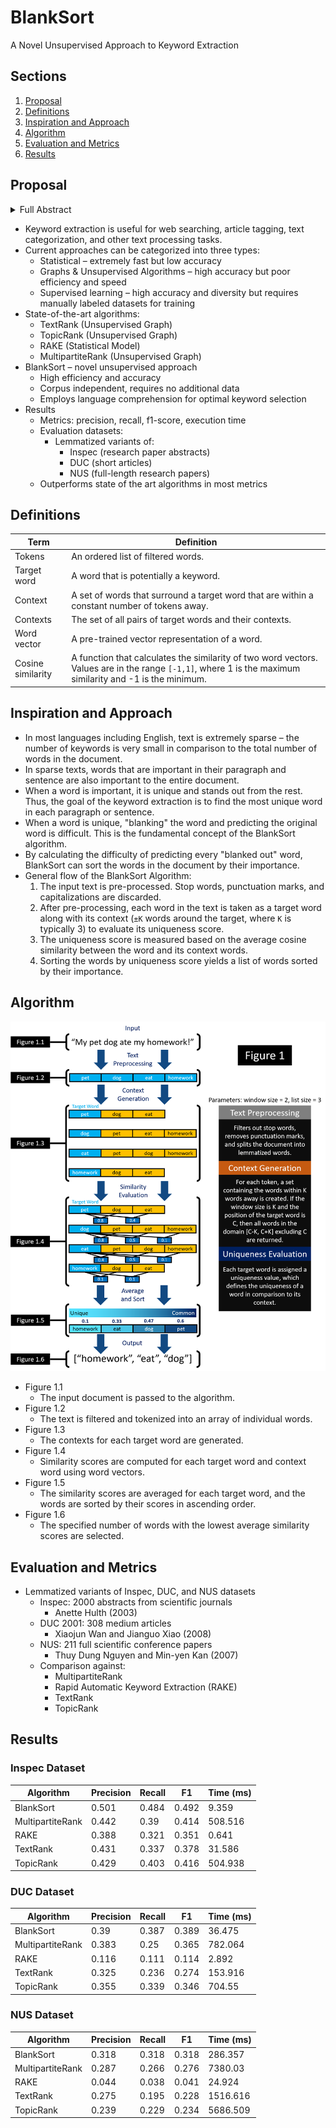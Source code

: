 # BlankSort
A Novel Unsupervised Approach to Keyword Extraction

## Sections
1. [Proposal](#Proposal)
1. [Definitions](#Definitions)
1. [Inspiration and Approach](#Inspiration-And-Approach)
1. [Algorithm](#Algorithm)
1. [Evaluation and Metrics](#Evaluation-and-Metrics)
1. [Results](#Results)


## Proposal
<details>
    <summary>Full Abstract</summary>

Keyword extraction is used for tasks such as web searching, article tagging, text categorization, and other text analysis tasks. Currently, the most widely used algorithms are statistical models, graph-based models, supervised machine learning models, or unsupervised machine learning models. These four categories of algorithms all have specific strengths and weaknesses – statistical approaches are fast but inaccurate, graph-based approaches provide high accuracy but lack the understanding of language, supervised learning comprehends language but requires vast amounts of human labeled training data, and unsupervised learning does not use manually labeled data but requires a new model to be trained for every new document. BlankSort proposes a novel unsupervised approach to keyword extraction that merges the speed of statistical models, the accuracy of graph-based algorithms, the language comprehension of supervised models, and the label-independent training of unsupervised models. BlankSort employs word vectors and contextual weighting of words in close proximity to calculate the “irrelevancy score” of each word, resulting in a sorted list of the most important words present in any document. In comparison to popular algorithms such as TextRank, TopicRank, RAKE, and MultipartiteRank, BlankSort displays comparable or state-of-the-art performance on lemmatized versions of the Inspec, DUC, and NUS datasets commonly utilized in model evaluation. Four metrics, namely precision, recall, f-score, and execution time were used to measure the performance of the models, and BlankSort exhibits consistently competitive or higher scores than the state-of-the-art algorithms that exist today.

</details>

* Keyword extraction is useful for web searching, article tagging, text categorization, and other text processing tasks.
* Current approaches can be categorized into three types:
    * Statistical – extremely fast but low accuracy
    * Graphs & Unsupervised Algorithms – high accuracy but poor efficiency and speed
    * Supervised learning – high accuracy and diversity but requires manually labeled datasets for training
* State-of-the-art algorithms:
    * TextRank (Unsupervised Graph)
    * TopicRank (Unsupervised Graph)
    * RAKE (Statistical Model)
    * MultipartiteRank (Unsupervised Graph)
* BlankSort – novel unsupervised approach
    * High efficiency and accuracy
    * Corpus independent, requires no additional data
    * Employs language comprehension for optimal keyword selection
* Results
    * Metrics: precision, recall, f1-score, execution time
    * Evaluation datasets:
        * Lemmatized variants of:
            * Inspec (research paper abstracts)
            * DUC (short articles)
            * NUS (full-length research papers)
    * Outperforms state of the art algorithms in most metrics


## Definitions
| Term              | Definition                         |
|-------------------|------------------------------------|
| Tokens            | An ordered list of filtered words. |
| Target word       | A word that is potentially a keyword. |
| Context           | A set of words that surround a target word that are within a constant number of tokens away. |
| Contexts          | The set of all pairs of target words and their contexts. |
| Word vector       | A pre-trained vector representation of a word. |
| Cosine similarity | A function that calculates the similarity of two word vectors. Values are in the range `[-1,1]`, where 1 is the maximum similarity and -1 is the minimum. |


## Inspiration and Approach
* In most languages including English, text is extremely sparse – the number of keywords is very small in comparison to the total number of words in the document.
* In sparse texts, words that are important in their paragraph and sentence are also important to the entire document. 
* When a word is important, it is unique and stands out from the rest. Thus, the goal of the keyword extraction is to find the most unique word in each paragraph or sentence. 
* When a word is unique, "blanking" the word and predicting the original word is difficult. This is the fundamental concept of the BlankSort algorithm.
* By calculating the difficulty of predicting every "blanked out" word, BlankSort can sort the words in the document by their importance.
* General flow of the BlankSort Algorithm:
    1. The input text is pre-processed. Stop words, punctuation marks, and capitalizations are discarded.
    1. After pre-processing, each word in the text is taken as a target word along with its context (`±K` words around the target, where `K` is typically 3) to evaluate its uniqueness score. 
    1. The uniqueness score is measured based on the average cosine similarity between the word and its context words.
    1. Sorting the words by uniqueness score yields a list of words sorted by their importance.


## Algorithm

![Flowchart](./images/flowchart.png)

<style>
img[src="./images/flowchart.png"] {
    background-color: white;
}
</style>

* Figure 1.1
    * The input document is passed to the algorithm.
* Figure 1.2
	* The text is filtered and tokenized into an array of individual words.
* Figure 1.3
	* The contexts for each target word are generated.
* Figure 1.4
	* Similarity scores are computed for each target word and context word using word vectors.
* Figure 1.5
	* The similarity scores are averaged for each target word, and the words are sorted by their scores in ascending order.
* Figure 1.6
	* The specified number of words with the lowest average similarity scores are selected.



## Evaluation and Metrics
* Lemmatized variants of Inspec, DUC, and NUS datasets
    * Inspec: 2000 abstracts from scientific journals
        * Anette Hulth (2003)
    * DUC 2001: 308 medium articles
        * Xiaojun Wan and Jianguo Xiao (2008)
    * NUS: 211 full scientific conference papers
        * Thuy Dung Nguyen and Min-yen Kan (2007)
    * Comparison against:
        * MultipartiteRank
        * Rapid Automatic Keyword Extraction (RAKE)
        * TextRank
        * TopicRank


## Results

### Inspec Dataset

| Algorithm        | Precision                     | Recall | F1    | Time (ms) |
|------------------|-------------------------------|------- |-------|---------- |
| BlankSort        | 0.501                         | 0.484  | 0.492 | 9.359     |
| MultipartiteRank | 0.442                         | 0.39   | 0.414 | 508.516   |
| RAKE             | 0.388                         | 0.321  | 0.351 | 0.641     |
| TextRank         | 0.431                         | 0.337  | 0.378 | 31.586    |
| TopicRank        | 0.429                         | 0.403  | 0.416 | 504.938   |

### DUC Dataset

| Algorithm        | Precision                     | Recall | F1    | Time (ms) |
|------------------|-------------------------------|------- |-------|---------- |
| BlankSort        | 0.39                          | 0.387  | 0.389 | 36.475    |
| MultipartiteRank | 0.383                         | 0.25   | 0.365 | 782.064   |
| RAKE             | 0.116                         | 0.111  | 0.114 | 2.892     |
| TextRank         | 0.325                         | 0.236  | 0.274 | 153.916   |
| TopicRank        | 0.355                         | 0.339  | 0.346 | 704.55    |

### NUS Dataset

| Algorithm        | Precision                     | Recall | F1    | Time (ms) |
|------------------|-------------------------------|------- |-------|---------- |
| BlankSort        | 0.318                         | 0.318  | 0.318 | 286.357   |
| MultipartiteRank | 0.287                         | 0.266  | 0.276 | 7380.03   |
| RAKE             | 0.044                         | 0.038  | 0.041 | 24.924    |
| TextRank         | 0.275                         | 0.195  | 0.228 | 1516.616  |
| TopicRank        | 0.239                         | 0.229  | 0.234 | 5686.509  |